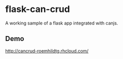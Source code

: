 # flask-can-crud
A working sample of a flask app integrated with canjs.

## Demo

http://cancrud-roemhildtg.rhcloud.com/
